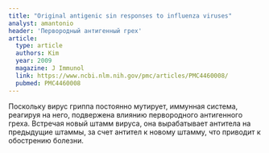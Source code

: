```yaml
---
title: "Original antigenic sin responses to influenza viruses"
analyst: amantonio
header: 'Первородный антигенный грех'
article:
  type: article
  authors: Kim
  year: 2009
  magazine: J Immunol
  link: https://www.ncbi.nlm.nih.gov/pmc/articles/PMC4460008/
  pubmed: PMC4460008
---
```


Поскольку вирус гриппа постоянно мутирует, иммунная система, реагируя на него, подвержена влиянию первородного антигенного греха. Встречая новый штамм вируса, она вырабатывает антитела на предыдущие штаммы, за счет антител к новому штамму, что приводит к обострению болезни.
